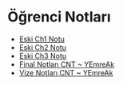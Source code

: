 # Öğrenci Notları

<!--Index-->

- [Eski Ch1 Notu](./%C3%96%C4%9Frenci%20Notlar%C4%B1/Eski%20Ch1%20Notu.pdf)
- [Eski Ch2 Notu](./%C3%96%C4%9Frenci%20Notlar%C4%B1/Eski%20Ch2%20Notu.pdf)
- [Eski Ch3 Notu](./%C3%96%C4%9Frenci%20Notlar%C4%B1/Eski%20Ch3%20Notu.pdf)
- [Final Notları CNT ~ YEmreAk](./%C3%96%C4%9Frenci%20Notlar%C4%B1/Final%20Notlar%C4%B1%20CNT%20~%20YEmreAk.pdf)
- [Vize Notları CNT ~ YEmreAk](./%C3%96%C4%9Frenci%20Notlar%C4%B1/Vize%20Notlar%C4%B1%20CNT%20~%20YEmreAk.pdf)

<!--Index-->
